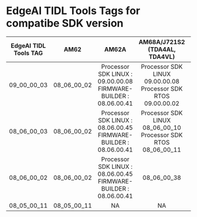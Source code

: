 
# EdgeAI TIDL Tools Tags for compatibe SDK version

<div align="center">

|EdgeAI TIDL Tools TAG         |           AM62 |           AM62A |          AM68A/J721S2 (TDA4AL, TDA4VL) |          AM68PA/J721E (TDA4VM)|          AM69A/J784S4(TDA4AP, TDA4VP,TDA4AH, TDA4VH)|
| ---------------------------- |:--------------:|:---------------:|:--------------:|:--------------:|:-------------:|
| 09_00_00_03                  |   08_06_00_02  |    Processor SDK LINUX : 09.00.00.08<br /> FIRMWARE-BUILDER : 08.06.00.41  | Processor SDK LINUX 09.00.00.08<br /> Processor SDK RTOS 09.00.00.02   |   Processor SDK LINUX 09.00.00.08<br /> Processor SDK RTOS 09.00.00.02  | Processor SDK LINUX 09.00.00.08<br /> Processor SDK RTOS 09.00.00.02   |
| 08_06_00_03                  |   08_06_00_02  |    Processor SDK LINUX : 08.06.00.45<br /> FIRMWARE-BUILDER : 08.06.00.41  | Processor SDK LINUX 08_06_00_10<br /> Processor SDK RTOS 08_06_00_11   |   Processor SDK LINUX 08_06_00_11<br /> Processor SDK RTOS 08_06_00_12  | Processor SDK LINUX 08_06_00_12<br /> Processor SDK RTOS 08_06_00_14   |
| 08_06_00_02                  |   08_06_00_02  |    Processor SDK LINUX : 08.06.00.45<br /> FIRMWARE-BUILDER : 08.06.00.41  |  08_06_00_38   |   08_06_00_38  | 08_06_00_38   |
| 08_05_00_11                  |   08_05_00_11  |    NA           |            NA  |   08_05_00_11  |           NA  |

</div>